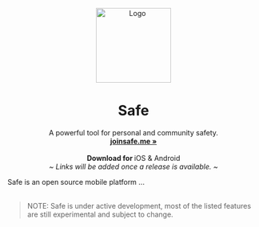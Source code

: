 <p align="center">
  <a href="#">
    
  </a>
  <p align="center">
   <img width="150" height="150" src="" alt="Logo">
  </p>
  <h1 align="center"><b>Safe</b></h1>
  <p align="center">
  A powerful tool for personal and community safety.
    <br />
    <a href="https://joinsafe.me"><strong>joinsafe.me »</strong></a>
    <br />
    <br />
    <b>Download for </b>
    iOS & Android
    <br />
    <i>~ Links will be added once a release is available. ~</i>
  </p>
</p>
Safe is an open source mobile platform ...
<br/>
<br/>

> NOTE: Safe is under active development, most of the listed features are still experimental and subject to change.

